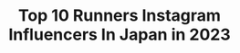 ---
title: Top 10 Runners Instagram Influencers In Japan in 2023
description: >-
  Find top runners Instagram influencers in Japan in 2023. Most popular hashtags: #maurten #marathon #running.
platform: Instagram
hits: 30
text_top: See the most popular Instagram influencers on inBeat.
text_bottom: Our search engine has 30 Instagram influencers like this in Japan for you to connect with.
profiles:
  - username: "ryu.t218"
    fullname: >-
      高久 龍　Ryu.Takaku
    bio: >-
      yakult / runner﻿ marathon 2:06:45﻿ 1993.02.18(27) Twitter⤵︎⤵︎﻿
    location: "Japan"
    followers: 11426
    engagement: 1447
    commentsToLikes: 0.016538
    id: ck0w26ew9mts70i193c3srm0a
    verified: false
    hashtags: "#mickey, #run, #youtube, #rfajapan"
  - username: "daichi_0913"
    fullname: >-
      Daichi Kamino 神野 大地
    bio: >-
      marathon runner🏃‍♂️ 所属：CellSource スポンサー：宇佐美鉱油/NewBalance 2019 Asian Championship full marathon🥇
    location: "Japan"
    followers: 61373
    engagement: 863
    commentsToLikes: 0.002077
    id: ck0ucot19hdj70i19w424nwjg
    verified: true
    hashtags: "#newbalance, #marathon, #running, #marathontraining"
  - username: "leexuaaaan"
    fullname: >-
      Lee Xuan 丽璇
    bio: >-
      Founder of @omicareyou ❤️ MACIP 2019 2nd Runner Up 👑 My surname is Chan, not Lee. Model, 173cm
    location: "Japan"
    followers: 66071
    engagement: 442
    commentsToLikes: 0.015489
    id: ck5c5iwk93k6n0i1197ub90oc
    verified: false
    hashtags: "#shouga, #eucerinmoisturebooster, #swaesthetic, #opticalmasershape"
  - username: "mariko_jpn_531"
    fullname: >-
      Mariko Nakagawa/中川 真理子🇯🇵
    bio: >-
      💫︎Miss Supranational Japan 東東京代表💫 　∟1st runner up ☀︎ ヨガインストラクター｜📍Tokyo｜172cm 🥇MSJ関東大会grand prix 💠 Beauty Pageant Media model 2020
    location: "Japan"
    followers: 10971
    engagement: 1152
    commentsToLikes: 0.010517
    id: ck8t2ycl8164t0j782ru7na7h
    verified: false
    hashtags: "#love, #healthybeauty, #happy, #smile"
  - username: "yuukimeehaa"
    fullname: >-
      三 原 勇 希    ＹＵＵＫＩ  ＭＩＨＡＲＡ
    bio: >-
      TV&Radio Personality／Runner J-WAVE「ROPPONGI PASSION PIT」 Spotify #POPLIFEthepodcast GO GIRL @go_girrrl Founder
    location: "Japan"
    followers: 49299
    engagement: 473
    commentsToLikes: 0.008051
    id: ck5byeg9qoztz0i1187eiaxra
    verified: true
    hashtags: "#rpp813, #miharainminakami, #cortez, #rsr20"
  - username: "koreytjohnson"
    fullname: >-
      K.T. Johnson, Esq.
    bio: >-
      Creator of @sherunbaltimore Morgan Ph.D Candidate. Howard Law Alumna. Political Strategist. Health Coach. Womanist. Attorney. Runner. 410📍
    location: "Japan"
    followers: 10908
    engagement: 925
    commentsToLikes: 0.038012
    id: ckap262h3xj3j0i785147sk1x
    verified: false
    hashtags: "#firstdayout, #keeprunninitup, #thebighomiekeepsme, #blondeshavemorefun"
  - username: "yuki_sato310"
    fullname: >-
      悠基 佐藤
    bio: >-
      yuki sato SGホールディングス marathon runner PB full2:08'58" half1:01'06" 10000.27'38" 5000.13'13"
    location: "Japan"
    followers: 19561
    engagement: 908
    commentsToLikes: 0.003183
    id: ck13c0p8xy2qc0i195fc5ksop
    verified: false
    hashtags: "#nike, #oakley, #2xu, #garmin"
  - username: "dirtytrailrunner"
    fullname: >-
      Hiroki Ishikawa
    bio: >-
      Trail Runner. #patagonia #gregoryjapan #magmaathlete #superfeet #petzl #montrail #newhale #powerbar #suunto #beachhayama #protecathletics #日産エクストレイル
    location: "Japan"
    followers: 10633
    engagement: 1153
    commentsToLikes: 0.002979
    id: ck14j3clfif930i19kq4p66sd
    verified: false
    hashtags: "#petzl, #montrail, #suunto, #protecathletics"
  - username: "reikanozawa"
    fullname: >-
      野澤 麗花 Reika Nozawa
    bio: >-
      Animal-friendly🐕, Nature-lover🏝 Mostly Plant-based🌱 2018 MISS UNIVERSE JAPAN 1st runner-up @theoptimists.official
    location: "Japan"
    followers: 27020
    engagement: 1254
    commentsToLikes: 0.009540
    id: ckap3ev9a2s8y0i78fo12f26w
    verified: false
    hashtags: "#dog, #stayhome, #damdamtokyo, #madeinjapan"
  - username: "leonardsunday_"
    fullname: >-
      Moran_Sunday
    bio: >-
      Musician Under M.O.R.A.N group. @moran_africa 🎸🎤 1st runner Bss 2019 : musicmorani@gmail.com ••• TIME'S NOW (Official AUDIO) Link👇👇💥💣
    location: "Japan"
    followers: 24040
    engagement: 358
    commentsToLikes: 0.033014
    id: ck6tzd8d090t50j71jvvlanvy
    verified: false
    hashtags: "#repost, #masihara, #tbt, #najitahidi"
---
